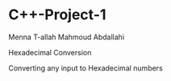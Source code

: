 # C++-Project-1
Menna T-allah Mahmoud Abdallahi

Hexadecimal Conversion

Converting any input to Hexadecimal numbers
